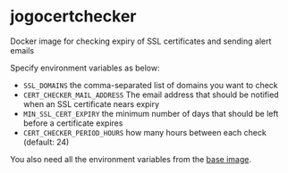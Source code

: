 # jogocertchecker
Docker image for checking expiry of SSL certificates and sending alert emails

Specify environment variables as below:
* `SSL_DOMAINS` the comma-separated list of domains you want to check
* `CERT_CHECKER_MAIL_ADDRESS` The email address that should be notified when an SSL certificate nears expiry
* `MIN_SSL_CERT_EXPIRY` the minimum number of days that should be left before a certificate expires
* `CERT_CHECKER_PERIOD_HOURS` how many hours between each check (default: 24)

You also need all the environment variables from the [base image](https://github.com/jogojapan/jogosmtp).
